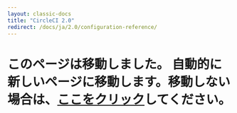 ```yaml
---
layout: classic-docs
title: "CircleCI 2.0"
redirect: /docs/ja/2.0/configuration-reference/
---
```


<h1>このページは移動しました。 自動的に新しいページに移動します。移動しない場合は、<a href="/docs/ja/2.0/configuration-reference/">ここをクリック</a>してください。</h1>
